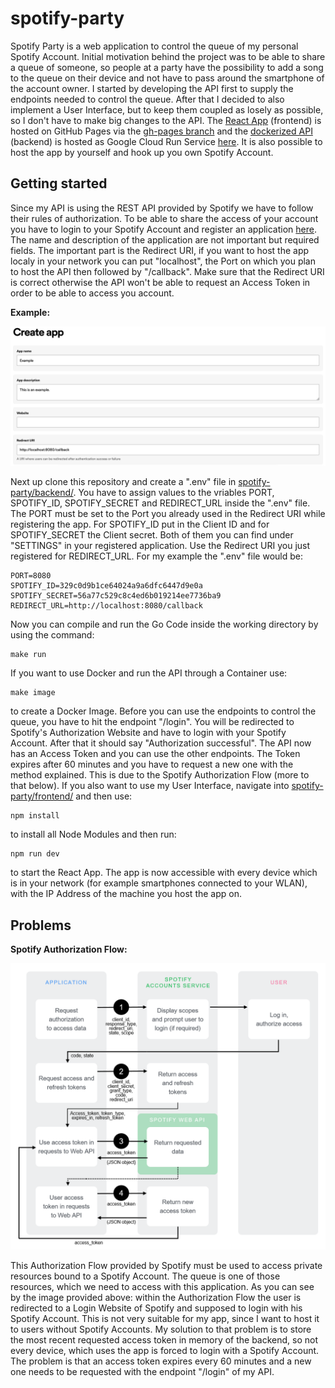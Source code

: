 # spotify-party

Spotify Party is a web application to control the queue of my personal Spotify Account. Initial motivation behind the project was to be able to share
a queue of someone, so people at a party have the possibility to add a song to the queue on their device and not have to pass around the smartphone of the
account owner. I started by developing the API first to supply the endpoints needed to control the queue. After that I decided to also implement a User
Interface, but to keep them coupled as losely as possible, so I don't have to make big changes to the API. The [React App](https://github.com/kfc-manager/spotify-party/tree/main/frontend)
(frontend) is hosted on GitHub Pages via the [gh-pages branch](https://github.com/kfc-manager/spotify-party/tree/gh-pages)
and the [dockerized API](https://github.com/kfc-manager/spotify-party/tree/main/backend) (backend) is hosted as Google Cloud Run Service [here](https://spotify-party-zty7jo4vkq-ey.a.run.app).
It is also possible to host the app by yourself and hook up you own Spotify Account.

## Getting started

Since my API is using the REST API provided by Spotify we have to follow their rules of authorization. To be able to share the access of your account you have
to login to your Spotify Account and register an application [here](https://developer.spotify.com/dashboard/create). The name and description of the application
are not important but required fields. The important part is the Redirect URI, if you want to host the app localy in your network you can put "localhost",
the Port on which you plan to host the API then followed by "/callback". Make sure that the Redirect URI is correct otherwise the API won't be able to request
an Access Token in order to be able to access you account.

**Example:**

![alt text](https://github.com/kfc-manager/spotify-party/blob/main/register-app.png?raw=true)

Next up clone this repository and create a ".env" file in [spotify-party/backend/](https://github.com/kfc-manager/spotify-party/tree/main/backend). You have
to assign values to the vriables PORT, SPOTIFY_ID, SPOTIFY_SECRET and REDIRECT_URL inside the ".env" file. The PORT must be set to the Port you already used in the
Redirect URI while registering the app. For SPOTIFY_ID put in the Client ID and for SPOTIFY_SECRET the Client secret. Both of them you can find under "SETTINGS"
in your registered application. Use the Redirect URI you just registered for REDIRECT_URL. For my example the ".env" file would be:

```
PORT=8080
SPOTIFY_ID=329c0d9b1ce64024a9a6dfc6447d9e0a
SPOTIFY_SECRET=56a77c529c8c4ed6b019214ee7736ba9
REDIRECT_URL=http://localhost:8080/callback
```

Now you can compile and run the Go Code inside the working directory by using the command:

```
make run
```

If you want to use Docker and run the API through a Container use:

```
make image
```

to create a Docker Image. Before you can use the endpoints to control the queue, you have to hit the endpoint "/login".
You will be redirected to Spotify's Authorization Website and have to login with your Spotify Account. After that it should say "Authorization successful". 
The API now has an Access Token and you can use the other endpoints. The Token expires after 60 minutes and you have to request a new one with the method
explained. This is due to the Spotify Authorization Flow (more to that below).
If you also want to use my User Interface, navigate into [spotify-party/frontend/](https://github.com/kfc-manager/spotify-party/tree/main/frontend) and then use:

```
npm install
```

to install all Node Modules and then run:

```
npm run dev
```

to start the React App. The app is now accessible with every device which is in your network (for example smartphones connected to your WLAN), with the IP Address 
of the machine you host the app on.

## Problems

**Spotify Authorization Flow:**

![alt text](https://github.com/kfc-manager/spotify-party/blob/main/auth-code-flow.png?raw=true)

This Authorization Flow provided by Spotify must be used to access private resources bound to a Spotify Account. The queue is one of those resources, which we need to access with this application. As you can see by the image provided above: within the Authorization Flow the user is redirected to a Login Website of Spotify and supposed to login with his Spotify Account. This is not very suitable for my app, since I want to host it to users without Spotify Accounts. My solution to that problem is to store the most recent requested access token in memory of the backend, so not every device, which uses the app is forced to login with a Spotify Account. The problem is that an access token expires every 60 minutes and a new one needs to be requested with the endpoint "/login" of my API.
